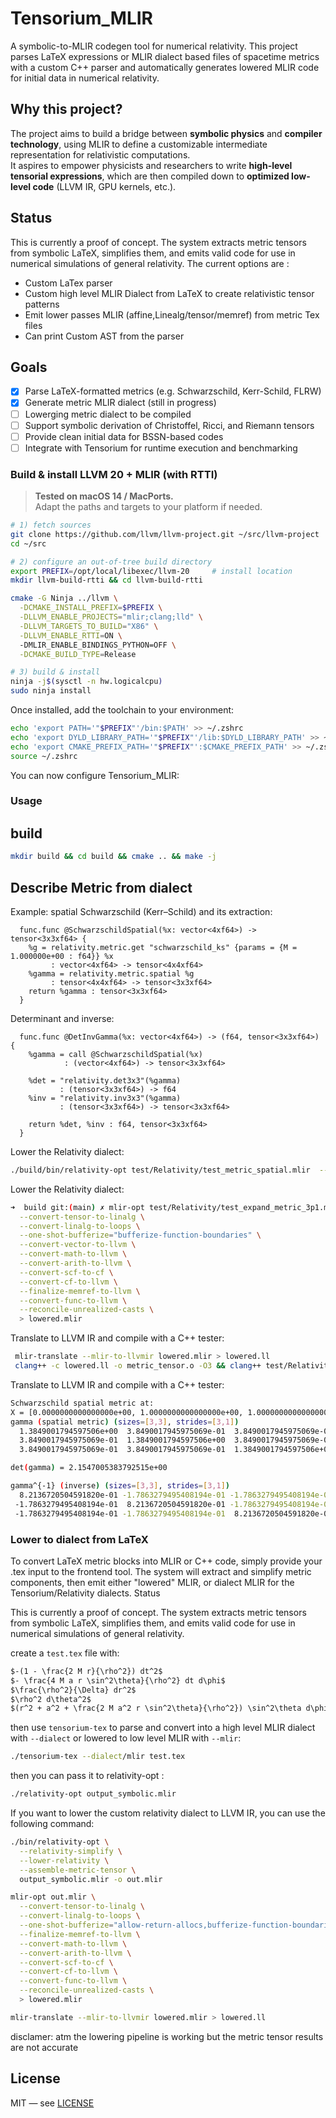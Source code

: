 # Tensorium_MLIR

A symbolic-to-MLIR codegen tool for numerical relativity.
This project parses LaTeX expressions or MLIR dialect based files of spacetime metrics with a custom C++ parser and automatically generates lowered MLIR code for initial data in numerical relativity.

## Why this project?

The project aims to build a bridge between **symbolic physics** and **compiler technology**, using MLIR to define a customizable intermediate representation for relativistic computations.  
It aspires to empower physicists and researchers to write **high-level tensorial expressions**, which are then compiled down to **optimized low-level code** (LLVM IR, GPU kernels, etc.).

## Status
This is currently a proof of concept. The system extracts metric tensors from symbolic LaTeX, simplifies them, and emits valid code for use in numerical simulations of general relativity. The current options are :

- Custom LaTex parser
- Custom high level MLIR Dialect from LaTeX to create relativistic tensor patterns
- Emit lower passes MLIR (affine,Linealg/tensor/memref) from metric Tex files
- Can print Custom AST from the parser

## Goals

- [x] Parse LaTeX-formatted metrics (e.g. Schwarzschild, Kerr-Schild, FLRW)
- [x] Generate metric MLIR dialect (still in progress)
- [ ] Lowerging metric dialect to be compiled
- [ ] Support symbolic derivation of Christoffel, Ricci, and Riemann tensors
- [ ] Provide clean initial data for BSSN-based codes
- [ ] Integrate with Tensorium for runtime execution and benchmarking

### Build & install LLVM 20 + MLIR (with RTTI)

> **Tested on macOS 14 / MacPorts.**  
> Adapt the paths and targets to your platform if needed.

```bash
# 1) fetch sources
git clone https://github.com/llvm/llvm-project.git ~/src/llvm-project
cd ~/src

# 2) configure an out-of-tree build directory
export PREFIX=/opt/local/libexec/llvm-20     # install location
mkdir llvm-build-rtti && cd llvm-build-rtti

cmake -G Ninja ../llvm \
  -DCMAKE_INSTALL_PREFIX=$PREFIX \
  -DLLVM_ENABLE_PROJECTS="mlir;clang;lld" \
  -DLLVM_TARGETS_TO_BUILD="X86" \
  -DLLVM_ENABLE_RTTI=ON \  
  -DMLIR_ENABLE_BINDINGS_PYTHON=OFF \
  -DCMAKE_BUILD_TYPE=Release

# 3) build & install
ninja -j$(sysctl -n hw.logicalcpu)
sudo ninja install
```
Once installed, add the toolchain to your environment:
```bash
echo 'export PATH='"$PREFIX"'/bin:$PATH' >> ~/.zshrc
echo 'export DYLD_LIBRARY_PATH='"$PREFIX"'/lib:$DYLD_LIBRARY_PATH' >> ~/.zshrc
echo 'export CMAKE_PREFIX_PATH='"$PREFIX"':$CMAKE_PREFIX_PATH' >> ~/.zshrc
source ~/.zshrc

```
You can now configure Tensorium_MLIR:

### Usage
## build

```bash
mkdir build && cd build && cmake .. && make -j
```

## Describe Metric from dialect

Example: spatial Schwarzschild (Kerr–Schild) and its extraction:

```mlir
  func.func @SchwarzschildSpatial(%x: vector<4xf64>) -> tensor<3x3xf64> {
    %g = relativity.metric.get "schwarzschild_ks" {params = {M = 1.000000e+00 : f64}} %x
         : vector<4xf64> -> tensor<4x4xf64>
    %gamma = relativity.metric.spatial %g
         : tensor<4x4xf64> -> tensor<3x3xf64>
    return %gamma : tensor<3x3xf64>
  }
```
Determinant and inverse:
```mlir
  func.func @DetInvGamma(%x: vector<4xf64>) -> (f64, tensor<3x3xf64>) {
    %gamma = call @SchwarzschildSpatial(%x)
            : (vector<4xf64>) -> tensor<3x3xf64>

    %det = "relativity.det3x3"(%gamma)
           : (tensor<3x3xf64>) -> f64
    %inv = "relativity.inv3x3"(%gamma)
           : (tensor<3x3xf64>) -> tensor<3x3xf64>

    return %det, %inv : f64, tensor<3x3xf64>
  }
```
Lower the Relativity dialect:
```bash
./build/bin/relativity-opt test/Relativity/test_metric_spatial.mlir  --rel-expand-metric --rel-extract-spatial --rel-linalg-lower --mlir-print-op-generic -o test/Relativity/test_expand_metric_3p1.mlir
```
Lower the Relativity dialect:
```bash
➜  build git:(main) ✗ mlir-opt test/Relativity/test_expand_metric_3p1.mlir \
  --convert-tensor-to-linalg \
  --convert-linalg-to-loops \
  --one-shot-bufferize="bufferize-function-boundaries" \
  --convert-vector-to-llvm \
  --convert-math-to-llvm \
  --convert-arith-to-llvm \
  --convert-scf-to-cf \
  --convert-cf-to-llvm \
  --finalize-memref-to-llvm \
  --convert-func-to-llvm \
  --reconcile-unrealized-casts \
  > lowered.mlir
```
Translate to LLVM IR and compile with a C++ tester:
```bash
 mlir-translate --mlir-to-llvmir lowered.mlir > lowered.ll
 clang++ -c lowered.ll -o metric_tensor.o -O3 && clang++ test/Relativity/test.cpp metric_tensor.o -o test_metric -lm -O3 -std=c++17
```
Translate to LLVM IR and compile with a C++ tester:
```bash
Schwarzschild spatial metric at:
X = [0.0000000000000000e+00, 1.0000000000000000e+00, 1.0000000000000000e+00]
gamma (spatial metric) (sizes=[3,3], strides=[3,1])
  1.3849001794597506e+00  3.8490017945975069e-01  3.8490017945975069e-01
  3.8490017945975069e-01  1.3849001794597506e+00  3.8490017945975069e-01
  3.8490017945975069e-01  3.8490017945975069e-01  1.3849001794597506e+00

det(gamma) = 2.1547005383792515e+00

gamma^{-1} (inverse) (sizes=[3,3], strides=[3,1])
  8.2136720504591820e-01 -1.7863279495408194e-01 -1.7863279495408194e-01
 -1.7863279495408194e-01  8.2136720504591820e-01 -1.7863279495408194e-01
 -1.7863279495408194e-01 -1.7863279495408194e-01  8.2136720504591820e-01
```
### Lower to dialect from LaTeX 

To convert LaTeX metric blocks into MLIR or C++ code, simply provide your .tex input to the frontend tool.
The system will extract and simplify metric components, then emit either "lowered" MLIR, or dialect MLIR for the Tensorium/Relativity dialects.
Status

This is currently a proof of concept. The system extracts metric tensors from symbolic LaTeX, simplifies them, and emits valid code for use in numerical simulations of general relativity.



create a ```test.tex``` file with:

```markdown
$-(1 - \frac{2 M r}{\rho^2}) dt^2$
$- \frac{4 M a r \sin^2\theta}{\rho^2} dt d\phi$
$\frac{\rho^2}{\Delta} dr^2$
$\rho^2 d\theta^2$
$(r^2 + a^2 + \frac{2 M a^2 r \sin^2\theta}{\rho^2}) \sin^2\theta d\phi^2$
```

then use ```tensorium-tex``` to parse and convert into a high level MLIR dialect with ```--dialect``` or lowered to low level MLIR with ```--mlir```:

```bash
./tensorium-tex --dialect/mlir test.tex 
```

then you can pass it to relativity-opt :

```bash
./relativity-opt output_symbolic.mlir
```
If you want to lower the custom relativity dialect to LLVM IR, you can use the following command:

```bash
./bin/relativity-opt \
  --relativity-simplify \
  --lower-relativity \
  --assemble-metric-tensor \
  output_symbolic.mlir -o out.mlir
```

```bash
mlir-opt out.mlir \
  --convert-tensor-to-linalg \
  --convert-linalg-to-loops \
  --one-shot-bufferize="allow-return-allocs,bufferize-function-boundaries" \
  --finalize-memref-to-llvm \
  --convert-math-to-llvm \
  --convert-arith-to-llvm \
  --convert-scf-to-cf \
  --convert-cf-to-llvm \
  --convert-func-to-llvm \
  --reconcile-unrealized-casts \
  > lowered.mlir

mlir-translate --mlir-to-llvmir lowered.mlir > lowered.ll
```
disclamer: atm the lowering pipeline is working but the metric tensor results are not accurate 
## License

MIT — see [LICENSE](./LICENSE)
